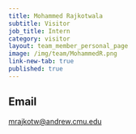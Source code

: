 ```yaml
---
title: Mohammed Rajkotwala
subtitle: Visitor
job_title: Intern
category: visitor
layout: team_member_personal_page
image: /img/team/MohammedR.png
link-new-tab: true
published: true
---
```


## Email ## 
[mrajkotw@andrew.cmu.edu](mailto:mrajkotw@andrew.cmu.edu)
<!-- 
## Website ## 
[https://wscott02.wixsite.com/wscott02](https://wscott02.wixsite.com/wscott02)

## Office ##
A432 Newell-Simon Hall

## Advised by ##
Melisa Orta Martinez -->